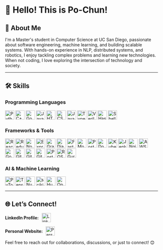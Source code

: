 # 👋 Hello! This is Po-Chun!

## 🌟 About Me  
I'm a Master's student in Computer Science at UC San Diego, passionate about software engineering, machine learning, and building scalable systems. With hands-on experience in NLP, distributed systems, and robotics, I enjoy tackling complex problems and learning new technologies. When not coding, I love exploring the intersection of technology and society.  

---

## 🛠️ Skills  

### **Programming Languages**  
<span>
  <img src="https://img.shields.io/badge/Python-3776AB?style=flat&logo=python&logoColor=white" alt="Python" height="30px">  
  <img src="https://img.shields.io/badge/C++-00599C?style=flat&logo=c%2B%2B&logoColor=white" alt="C++" height="30px">  
  <img src="https://img.shields.io/badge/Go-00ADD8?style=flat&logo=go&logoColor=white" alt="Go" height="30px">  
  <img src="https://img.shields.io/badge/Java-007396?style=flat&logo=java&logoColor=white" alt="Java" height="30px">  
  <img src="https://img.shields.io/badge/HTML5-E34F26?style=flat&logo=html5&logoColor=white" alt="HTML" height="30px">  
  <img src="https://img.shields.io/badge/CSS3-1572B6?style=flat&logo=css3&logoColor=white" alt="CSS" height="30px">  
  <img src="https://img.shields.io/badge/JavaScript-F7DF1E?style=flat&logo=javascript&logoColor=black" alt="JavaScript" height="30px">  
  <img src="https://img.shields.io/badge/TypeScript-007ACC?style=flat&logo=typescript&logoColor=white" alt="TypeScript" height="30px"> 
  <img src="https://img.shields.io/badge/Verilog-FF6600?style=flat&logoColor=white" alt="Verilog" height="30px">  
  <img src="https://img.shields.io/badge/Haskell-5D4F85?style=flat&logo=haskell&logoColor=white" alt="Haskell" height="30px">  
  <img src="https://img.shields.io/badge/Shell_Scripting-4EAA25?style=flat&logo=gnu-bash&logoColor=white" alt="Shell Scripting" height="30px">  
</span>

### **Frameworks & Tools**  
<span>
  <img src="https://img.shields.io/badge/React-61DAFB?style=flat&logo=react&logoColor=black" alt="React" height="30px">  
  <img src="https://img.shields.io/badge/Redux-764ABC?style=flat&logo=redux&logoColor=white" alt="Redux" height="30px"> 
  <img src="https://img.shields.io/badge/Node.js-339933?style=flat&logo=node.js&logoColor=white" alt="Node.js" height="30px">  
  <img src="https://img.shields.io/badge/Express.js-000000?style=flat&logo=express&logoColor=white" alt="Express.js" height="30px">  
  <img src="https://img.shields.io/badge/GraphQL-E10098?style=flat&logo=graphql&logoColor=white" alt="GraphQL" height="30px"> 
  <img src="https://img.shields.io/badge/Django-092E20?style=flat&logo=django&logoColor=white" alt="Django" height="30px">  
  <img src="https://img.shields.io/badge/FastAPI-009688?style=flat&logo=fastapi&logoColor=white" alt="FastAPI" height="30px"> 
  <img src="https://img.shields.io/badge/MongoDB-47A248?style=flat&logo=mongodb&logoColor=white" alt="MongoDB" height="30px">  
  <img src="https://img.shields.io/badge/PostgreSQL-4169E1?style=flat&logo=postgresql&logoColor=white" alt="PostgreSQL" height="30px">
  <img src="https://img.shields.io/badge/Docker-2496ED?style=flat&logo=docker&logoColor=white" alt="Docker" height="30px">  
  <img src="https://img.shields.io/badge/Kubernetes-326CE5?style=flat&logo=kubernetes&logoColor=white" alt="Kubernetes" height="30px">  
  <img src="https://img.shields.io/badge/Jenkins-D24939?style=flat&logo=jenkins&logoColor=white" alt="Jenkins" height="30px">  
  <img src="https://img.shields.io/badge/Nginx-009639?style=flat&logo=nginx&logoColor=white" alt="Nginx" height="30px">  
  <img src="https://img.shields.io/badge/AWS-232F3E?style=flat&logo=amazon-aws&logoColor=white" alt="AWS" height="30px">  
  <img src="https://img.shields.io/badge/Google_Cloud-4285F4?style=flat&logo=google-cloud&logoColor=white" alt="Google Cloud" height="30px">  
  <img src="https://img.shields.io/badge/Git-F05032?style=flat&logo=git&logoColor=white" alt="Git" height="30px">  
  <img src="https://img.shields.io/badge/GitHub-181717?style=flat&logo=github&logoColor=white" alt="GitHub" height="30px">  
  <img src="https://img.shields.io/badge/GitLab-FCA121?style=flat&logo=gitlab&logoColor=white" alt="GitLab" height="30px">  
  <img src="https://img.shields.io/badge/Postman-FF6C37?style=flat&logo=postman&logoColor=white" alt="Postman" height="30px">  
  <img src="https://img.shields.io/badge/ROS2-22314E?style=flat&logo=ros&logoColor=white" alt="ROS2" height="30px">  
  <img src="https://img.shields.io/badge/Gurobi-FF0000?style=flat&logoColor=white" alt="Gurobi" height="30px">  
</span>

### **AI & Machine Learning**  
<span>
  <img src="https://img.shields.io/badge/PyTorch-EE4C2C?style=flat&logo=pytorch&logoColor=white" alt="PyTorch" height="30px">  
  <img src="https://img.shields.io/badge/TensorFlow-FF6F00?style=flat&logo=tensorflow&logoColor=white" alt="TensorFlow" height="30px">  
  <img src="https://img.shields.io/badge/NumPy-013243?style=flat&logo=numpy&logoColor=white" alt="NumPy" height="30px">  
  <img src="https://img.shields.io/badge/scikit--learn-F7931E?style=flat&logo=scikit-learn&logoColor=white" alt="scikit-learn" height="30px">
  <img src="https://img.shields.io/badge/HuggingFace-FCBB6D?style=flat&logo=huggingface&logoColor=white" alt="Hugging Face" height="30px">
  <img src="https://img.shields.io/badge/OpenAI_API-412991?style=flat&logo=openai&logoColor=white" alt="OpenAI API" height="30px">  
</span>

---

## 🌐 Let’s Connect!  

<div align="left">
  <p style="display: flex; align-items: center; gap: 10px;">
    <strong>LinkedIn Profile:</strong>
    <a href="https://www.linkedin.com/in/pochunwu2000" target="_blank" style="text-decoration:none;">
      <img src="https://img.shields.io/badge/LinkedIn-%230077B5.svg?style=for-the-badge&logo=linkedin&logoColor=white" alt="LinkedIn" height="30px">
    </a>
  </p>
  <p style="display: flex; align-items: center; gap: 10px;">
    <strong>Personal Website:</strong>
    <a href="https://pochunwu.github.io" target="_blank" style="text-decoration:none;">
      <img src="https://img.shields.io/badge/GitHub-%23121011.svg?style=for-the-badge&logo=github&logoColor=white" alt="Personal Website" height="30px">
    </a>
  </p>
</div>

Feel free to reach out for collaborations, discussions, or just to connect! 😊
